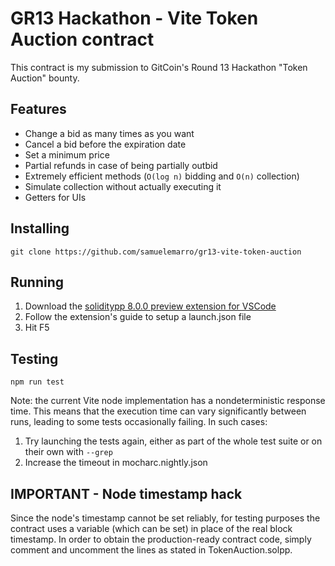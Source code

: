 # GR13 Hackathon - Vite Token Auction contract

This contract is my submission to GitCoin's Round 13 Hackathon "Token Auction" bounty.

## Features
- Change a bid as many times as you want
- Cancel a bid before the expiration date
- Set a minimum price
- Partial refunds in case of being partially outbid
- Extremely efficient methods (`O(log n)` bidding and `O(n)` collection)
- Simulate collection without actually executing it
- Getters for UIs

## Installing

`git clone https://github.com/samuelemarro/gr13-vite-token-auction`

## Running

1. Download the [soliditypp 8.0.0 preview extension for VSCode](https://marketplace.visualstudio.com/items?itemName=ViteLabs.solppdebugger)
2. Follow the extension's guide to setup a launch.json file
3. Hit F5

## Testing

`npm run test`

Note: the current Vite node implementation has a nondeterministic response time. This means that the execution time can vary significantly between runs, leading to
some tests occasionally failing. In such cases:
1. Try launching the tests again, either as part of the whole test suite or on their own with `--grep`
2. Increase the timeout in mocharc.nightly.json

## IMPORTANT - Node timestamp hack

Since the node's timestamp cannot be set reliably, for testing purposes the contract uses a variable (which can be set) in place of the real block timestamp.
In order to obtain the production-ready contract code, simply comment and uncomment the lines as stated in TokenAuction.solpp.